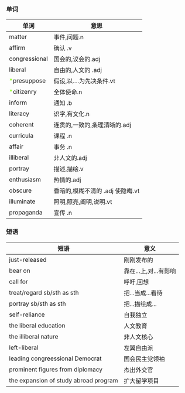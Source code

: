 ### 单词
|单词|意思|
|---|---|
|matter|事件,问题.n|
|affirm|确认 .v|
|congressional|国会的,议会的.adj|
|liberal|自由的,人文的 .adj|
|<font color=Chartreuse> *</font>presuppose|假设,以....为先决条件.vt|
|<font color=Chartreuse> *</font>citizenry|全体使命.n|
|inform|通知 .b|
|literacy|识字,有文化.n|
|coherent|连贯的,一致的,条理清晰的.adj|
|curricula|课程 .n|
|affair|事务 .n|
|illiberal|非人文的.adj|
|portray|描述,描绘.v|
|enthusiasm|热情的.adj|
|obscure|昏暗的,模糊不清的 .adj 使隐晦.vt|
|illuminate|照明,照亮,阐明,说明.vt|
|propaganda|宣传 .n|

### 短语
|短语|意义|
|---|---|
|just-released|刚刚发布的|
|bear on|靠在...上,对...有影响|
|call for|呼吁,回想|
|treat/regard sb/sth as sth|把...当成...看待|
|portray sb/sth as sth |把...描绘成...|
|self-reliance|自我独立|
|the liberal education|人文教育|
|the illiberal nature|非人文核心|
|left-liberal |左翼自由派|
|leading congreessional Democrat|国会民主党领袖|
|prominent figures from diplomacy|杰出外交官|
|the expansion of study abroad program|扩大留学项目|
